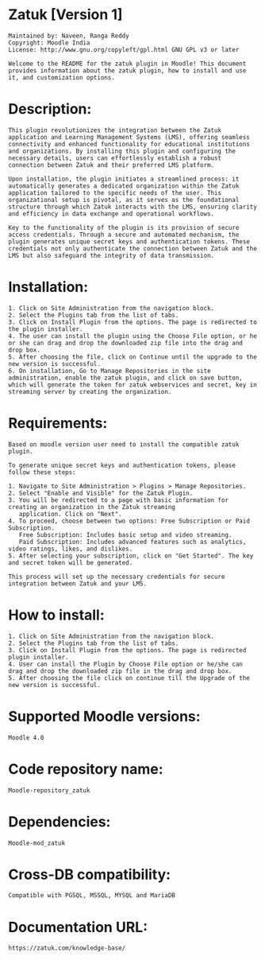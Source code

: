 # Zatuk [Version 1]

    Maintained by: Naveen, Ranga Reddy
    Copyright: Moodle India
    License: http://www.gnu.org/copyleft/gpl.html GNU GPL v3 or later

    Welcome to the README for the zatuk plugin in Moodle! This document provides information about the zatuk plugin, how to install and use it, and customization options.

# Description:

    This plugin revolutionizes the integration between the Zatuk application and Learning Management Systems (LMS), offering seamless connectivity and enhanced functionality for educational institutions and organizations. By installing this plugin and configuring the necessary details, users can effortlessly establish a robust connection between Zatuk and their preferred LMS platform.

    Upon installation, the plugin initiates a streamlined process: it automatically generates a dedicated organization within the Zatuk application tailored to the specific needs of the user. This organizational setup is pivotal, as it serves as the foundational structure through which Zatuk interacts with the LMS, ensuring clarity and efficiency in data exchange and operational workflows.

    Key to the functionality of the plugin is its provision of secure access credentials. Through a secure and automated mechanism, the plugin generates unique secret keys and authentication tokens. These credentials not only authenticate the connection between Zatuk and the LMS but also safeguard the integrity of data transmission.

# Installation:

    1. Click on Site Administration from the navigation block.
    2. Select the Plugins tab from the list of tabs.
    3. Click on Install Plugin from the options. The page is redirected to the plugin installer.
    4. The user can install the plugin using the Choose File option, or he or she can drag and drop the downloaded zip file into the drag and drop box.
    5. After choosing the file, click on Continue until the upgrade to the new version is successful.
    6. On installation, Go to Manage Repositories in the site administration, enable the zatuk plugin, and click on save button, which will generate the token for zatuk webservices and secret, key in streaming server by creating the organization.

# Requirements:
    Based on moodle version user need to install the compatible zatuk plugin.

    To generate unique secret keys and authentication tokens, please follow these steps:

    1. Navigate to Site Administration > Plugins > Manage Repositories.
    2. Select "Enable and Visible" for the Zatuk Plugin.
    3. You will be redirected to a page with basic information for creating an organization in the Zatuk streaming 
       application. Click on "Next".
    4. To proceed, choose between two options: Free Subscription or Paid Subscription.
       Free Subscription: Includes basic setup and video streaming.
       Paid Subscription: Includes advanced features such as analytics, video ratings, likes, and dislikes.
    5. After selecting your subscription, click on "Get Started". The key and secret token will be generated.
    
    This process will set up the necessary credentials for secure integration between Zatuk and your LMS.

# How to install:

    1. Click on Site Administration from the navigation block.
    2. Select the Plugins tab from the list of tabs.
    3. Click on Install Plugin from the options. The page is redirected plugin installer.
    4. User can install the Plugin by Choose File option or he/she can drag and drop the downloaded zip file in the drag and drop box.
    5. After choosing the file click on continue till the Upgrade of the new version is successful.

# Supported Moodle versions:
    Moodle 4.0

# Code repository name:
    Moodle-repository_zatuk

# Dependencies:
    Moodle-mod_zatuk

# Cross-DB compatibility:
    Compatible with PGSQL, MSSQL, MYSQL and MariaDB


# Documentation URL:
    https://zatuk.com/knowledge-base/
